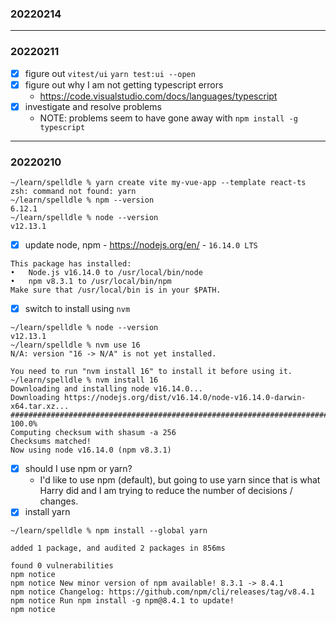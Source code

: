 ### 20220214

---

### 20220211

- [x] figure out `vitest/ui`
      `yarn test:ui --open`
- [x] figure out why I am not getting typescript errors
  - <https://code.visualstudio.com/docs/languages/typescript>
- [x] investigate and resolve problems
  - NOTE: problems seem to have gone away with `npm install -g typescript`

---

### 20220210

```
~/learn/spelldle % yarn create vite my-vue-app --template react-ts
zsh: command not found: yarn
~/learn/spelldle % npm --version
6.12.1
~/learn/spelldle % node --version
v12.13.1
```

- [x] update node, npm - https://nodejs.org/en/ - `16.14.0 LTS`

```
This package has installed:
•	Node.js v16.14.0 to /usr/local/bin/node
•	npm v8.3.1 to /usr/local/bin/npm
Make sure that /usr/local/bin is in your $PATH.
```

- [x] switch to install using `nvm`

```
~/learn/spelldle % node --version
v12.13.1
~/learn/spelldle % nvm use 16
N/A: version "16 -> N/A" is not yet installed.

You need to run "nvm install 16" to install it before using it.
~/learn/spelldle % nvm install 16
Downloading and installing node v16.14.0...
Downloading https://nodejs.org/dist/v16.14.0/node-v16.14.0-darwin-x64.tar.xz...
################################################################################################# 100.0%
Computing checksum with shasum -a 256
Checksums matched!
Now using node v16.14.0 (npm v8.3.1)
```

- [x] should I use npm or yarn?
  - I'd like to use npm (default), but going to use yarn since that is what Harry did and I am trying to reduce the number of decisions / changes.
- [x] install yarn

```
~/learn/spelldle % npm install --global yarn

added 1 package, and audited 2 packages in 856ms

found 0 vulnerabilities
npm notice
npm notice New minor version of npm available! 8.3.1 -> 8.4.1
npm notice Changelog: https://github.com/npm/cli/releases/tag/v8.4.1
npm notice Run npm install -g npm@8.4.1 to update!
npm notice
```
